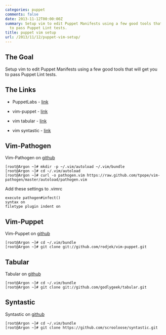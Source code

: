 ```yaml
---
categories: puppet
comments: false
date: 2013-11-12T00:00:00Z
summary: Setup vim to edit Puppet Manifests using a few good tools that will get you
  to pass Puppet Lint tests.
title: puppet vim setup
url: /2013/11/12/puppet-vim-setup/
---
```


## The Goal
Setup vim to edit Puppet Manifests using a few good tools that will get you to pass Puppet Lint tests.



## The Links

- PuppetLabs - [link](http://puppetlabs.com/)

- vim-puppet - [link](https://github.com/rodjek/vim-puppet)

- vim tabular - [link](https://github.com/godlygeek/tabular)

- vim syntastic - [link](https://github.com/scrooloose/syntastic)


## Vim-Pathogen
Vim-Pathogen on [github](https://github.com/tpope/vim-pathogen "vim-pathogen")

~~~
[root@Argon ~]# mkdir -p ~/.vim/autoload ~/.vim/bundle
[root@Argon ~]# cd ~/.vim/autoload
[root@Argon ~]# curl -o pathogen.vim https://raw.github.com/tpope/vim-pathogen/master/autoload/pathogen.vim
~~~
Add these settings to .vimrc

~~~
execute pathogen#infect()
syntax on
filetype plugin indent on
~~~

## Vim-Puppet
Vim-Puppet on [github](https://github.com/rodjek/vim-puppet "vim-puppet")

~~~
[root@Argon ~]# cd ~/.vim/bundle
[root@Argon ~]# git clone git://github.com/rodjek/vim-puppet.git
~~~

## Tabular
Tabular on [github](https://github.com/godlygeek/tabular "tabular")

~~~
[root@Argon ~]# cd ~/.vim/bundle
[root@Argon ~]# git clone git://github.com/godlygeek/tabular.git
~~~

## Syntastic
Syntastic on [github](https://github.com/scrooloose/syntastic "syntastic")

~~~
[root@Argon ~]# cd ~/.vim/bundle
[root@Argon ~]# git clone https://github.com/scrooloose/syntastic.git
~~~
